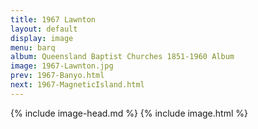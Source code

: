 ```yaml
---
title: 1967 Lawnton
layout: default
display: image
menu: barq
album: Queensland Baptist Churches 1851-1960 Album
image: 1967-Lawnton.jpg
prev: 1967-Banyo.html
next: 1967-MagneticIsland.html
---
```

{% include image-head.md %}
{% include image.html %}
